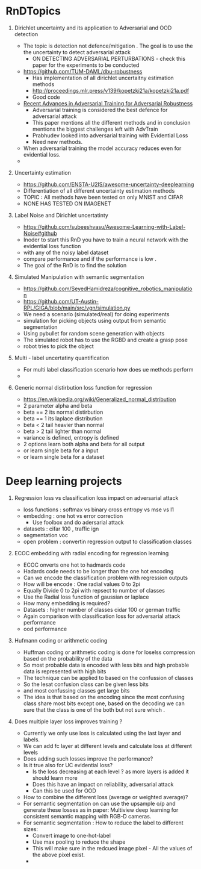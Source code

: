 # RnDTopics


1. Dirichlet uncertainty and its application to Adversarial and OOD detection 
    * The topic is detection not defence/mitigation . The goal is to use the the uncertainty to detect adversarial attack
        - ON DETECTING ADVERSARIAL PERTURBATIONS - check this paper for the experiments to be conducted 
    * https://github.com/TUM-DAML/dbu-robustness
        - Has implementation of all dirichlet uncertaitny estimation methods
        - http://proceedings.mlr.press/v139/kopetzki21a/kopetzki21a.pdf
        - Good code 
    * [Recent Advances in Adversarial Training for Adversarial Robustness ](https://arxiv.org/pdf/2102.01356.pdf)
        - Adversarial training is considered the best defence for adversarial attack
        - This paper mentions all the different methods and in conclusion mentions the biggest challenges left with AdvTrain
        - Prabhudev looked into adversarial training with Evidential Loss
        - Need new methods.
    * When adversarial training the model accuracy reduces even for evidential loss. 
    * 

2. Uncertainty estimation 
    * https://github.com/ENSTA-U2IS/awesome-uncertainty-deeplearning
    * Differentiation of all different uncertainty estimation methods
    * TOPIC : All methods have been tested on only MNIST and CIFAR
    * NONE HAS TESTED ON IMAGENET

3. Label Noise and Dirichlet uncertatinty
    * https://github.com/subeeshvasu/Awesome-Learning-with-Label-Noise#github
    * Inoder to start this RnD you have to train a neural network with the evidential loss function
    * with any of the noisy label dataset
    * compare performance and if the performance is low .
    * The goal of the RnD is to find the solution

4. Simulated Manipulation with semantic segmentation
    * https://github.com/SeyedHamidreza/cognitive_robotics_manipulation
    * https://github.com/UT-Austin-RPL/GIGA/blob/main/src/vgn/simulation.py
    * We need a scenario (simulated/real) for doing experiments
    * simulation for picking objects using output from semantic segmentation
    * Using pybullet for random scene generation with objects
    * The simulated robot has to use the RGBD and create a grasp pose
    * robot tries to pick the object
    
5. Multi - label uncertatiny quantification
    * For multi label classification scenario how does ue methods perform
    * 

6. Generic normal distirbution loss function for regression
   * https://en.wikipedia.org/wiki/Generalized_normal_distribution
   * 2 parameter alpha and beta
   * beta == 2 its normal distirbution
   * beta == 1 its laplace distribution
   * beta < 2 tail heavier than normal
   * beta > 2 tail lighter than normal
   * variance is defined, entropy is defined 
   * 2 options learn both alpha and beta  for all output
   * or learn single beta for a input 
   * or learn single beta for a dataset 

   
# Deep learning projects

1. Regression loss vs classification loss impact on adversarial attack
   - loss functions : softmax vs binary cross entropy vs mse vs l1
   - embedding : one hot vs error correction 
      - Use foolbox and do adersarial attack
   - datasets : cifar 100 , traffic ign
   - segmentation voc 
   - open problem : convertin regression output to classification classes 
2. ECOC embedding with radial encoding for regression learning
   - ECOC onverts one hot to hadmards code
   - Hadards code needs to be longer than the one hot encoding
   - Can we encode the classification problem with regression outputs
   - How will be encode : One radial values 0 to 2pi 
   - Equally Divide 0 to 2pi with repsect to number of classes
   - Use the Radial loss function of gaussian or laplace 
   - How many embedding is required?
   - Datasets : higher number of classes cidar 100 or german traffic
   - Again comparison with classification loss for adversarial attack performance 
   - ood performance
3. Hufmann coding or arithmetic coding 
   - Huffman coding or arithmetic coding is done for loselss compression based on the probability of the data
   - So most probable data is encoded with less bits and high probable data is represented with high bits
   - The technique can be applied to based on the confussion of classes
   - So the lesat confusion class can be given less bits 
   - and most confussing classes get large bits 
   - The idea is that based on the encoding since the most confusing class share most bits except one, based on the decoding we can sure that the class is one of the both but not sure which .
   
1. Does multiple layer loss improves training ?
   - Currently we only use loss is calculated using the last layer and labels.
   - We can add fc layer at different levels and calculate loss at different levels
   - Does adding such losses improve the performance?
   - Is it true also for UC evidential loss?
      - Is the loss decreasing at each level ? as more layers is added it should learn more
      - Does this have an impact on reliability, adversarial attack 
      - Can this be used for OOD
   - How to combine the different loss (average or weighted average)?
   - For semantic segmentation on can use the upsample o/p  and generate these losses as in paper: Multiview deep learning for consistent semantic mapping with RGB-D cameras.
   - For semantic segmentation : How to reduce the label to different sizes:
       - Convert image to one-hot-label
       - Use max pooling to reduce the shape 
       - This will make sure in the redcued image pixel - All the values of the above pixel exist. 
       - 
